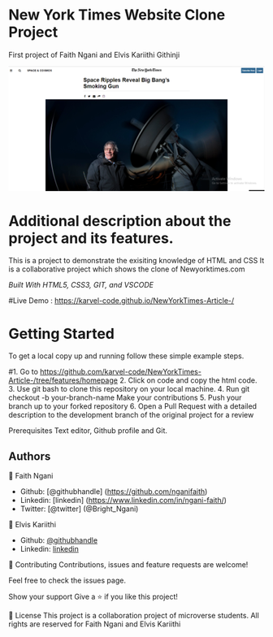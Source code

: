 # New York Times Website Clone Project

First project of Faith Ngani and Elvis Kariithi Githinji

<img src = "./Assets/images/websiteview.png" alt = "web view">

<h1>Additional description about the project and its features.</h1>

This is a project to demonstrate the exisiting knowledge of HTML and CSS It is a collaborative project which shows the clone of Newyorktimes.com

<i>Built With HTML5, CSS3, GIT, and VSCODE</i>

#Live Demo : https://karvel-code.github.io/NewYorkTimes-Article-/

<h1>Getting Started</h1>

To get a local copy up and running follow these simple example steps.

#1. Go to https://github.com/karvel-code/NewYorkTimes-Article-/tree/features/homepage 2. Click on code and copy the html code. 3. Use git bash to clone this repository on your local machine. 4. Run git checkout -b your-branch-name Make your contributions 5. Push your branch up to your forked repository 6. Open a Pull Request with a detailed description to the development branch of the original project for a review

Prerequisites Text editor, Github profile and Git.

<h2>Authors</h2>

👤 Faith Ngani

- Github: [@githubhandle] (https://github.com/nganifaith)
- Linkedin: [linkedin] (https://www.linkedin.com/in/ngani-faith/)
- Twitter: [@twitter] (@Bright_Ngani)

👤 Elvis Kariithi

- Github: [@githubhandle](https://github.com/karvel-code)
- Linkedin: [linkedin](https://www.linkedin.com/in/elvis-kariithi-b6b5b31b6/)

🤝 Contributing Contributions, issues and feature requests are welcome!

Feel free to check the issues page.

Show your support Give a ⭐️ if you like this project!

📝 License This project is a collaboration project of microverse students. All rights are reserved for Faith Ngani and Elvis Kariithi
